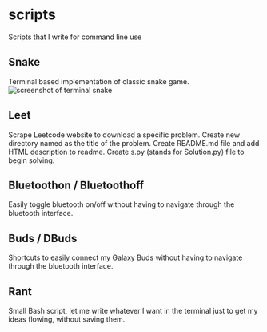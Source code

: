 # scripts
Scripts that I write for command line use

## Snake
Terminal based implementation of classic snake game.
![screenshot of terminal snake]()

## Leet
Scrape Leetcode website to download a specific problem.
Create new directory named as the title of the problem.
Create README.md file and add HTML description to readme.
Create s.py (stands for Solution.py) file to begin solving.

## Bluetoothon / Bluetoothoff
Easily toggle bluetooth on/off without having to navigate through the bluetooth interface.

## Buds / DBuds
Shortcuts to easily connect my Galaxy Buds without having to navigate through the bluetooth interface.

## Rant
Small Bash script, let me write whatever I want in the terminal just to get my ideas flowing, without saving them.
